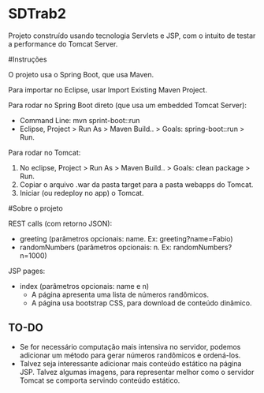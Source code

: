# SDTrab2

Projeto construído usando tecnologia Servlets e JSP, com o intuito de testar a performance do Tomcat Server. 


#Instruções

O projeto usa o Spring Boot, que usa Maven. 

Para importar no Eclipse, usar Import Existing Maven Project. 

Para rodar no Spring Boot direto (que usa um embedded Tomcat Server): 
* Command Line: mvn sprint-boot::run
* Eclipse, Project > Run As > Maven Build.. > Goals: spring-boot::run > Run.

Para rodar no Tomcat: 
1. No eclipse, Project > Run As > Maven Build.. > Goals: clean package > Run.
1. Copiar o arquivo .war da pasta target para a pasta webapps do Tomcat. 
1. Iniciar (ou redeploy no app) o Tomcat. 


#Sobre o projeto

REST calls (com retorno JSON): 

* greeting (parâmetros opcionais: name. Ex: greeting?name=Fabio)
* randomNumbers (parâmetros opcionais: n. Ex: randomNumbers?n=1000)

JSP pages: 

* index (parâmetros opcionais: name e n) 
	* A página apresenta uma lista de números randômicos. 
	* A página usa bootstrap CSS, para download de conteúdo dinâmico. 
	

## TO-DO

* Se for necessário computação mais intensiva no servidor, podemos adicionar um método para gerar números randômicos e ordená-los.
* Talvez seja interessante adicionar mais conteúdo estático na página JSP. Talvez algumas imagens, para representar melhor como o servidor Tomcat se comporta servindo conteúdo estático. 
